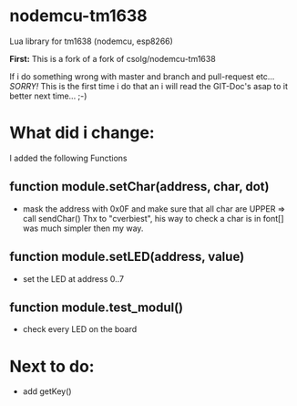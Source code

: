 # nodemcu-tm1638
Lua library for tm1638 (nodemcu, esp8266)

**First:**
This is a fork of a fork of csolg/nodemcu-tm1638

If i do something wrong with master and branch and pull-request etc... _SORRY!_ 
This is the first time i do that an i will read the GIT-Doc's asap to it better next time... ;-)

# What did i change:
I added the following Functions

## function module.setChar(address, char, dot)
- mask the address with 0x0F and make sure that all char are UPPER
 => call sendChar()
Thx to "cverbiest", his way to check a char is in font[] was much simpler then my way.

## function module.setLED(address, value)
- set the LED at address 0..7

## function module.test_modul()
- check every LED on the board

# Next to do:
- add getKey()

